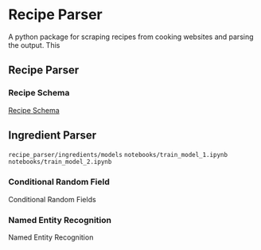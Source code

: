 # Recipe Parser
A python package for scraping recipes from cooking websites and parsing the output. This

## Recipe Parser


### Recipe Schema
[Recipe Schema](https://schema.org/Recipe)

## Ingredient Parser
`recipe_parser/ingredients/models`
`notebooks/train_model_1.ipynb`
`notebooks/train_model_2.ipynb`

### Conditional Random Field
Conditional Random Fields

### Named Entity Recognition
Named Entity Recognition
